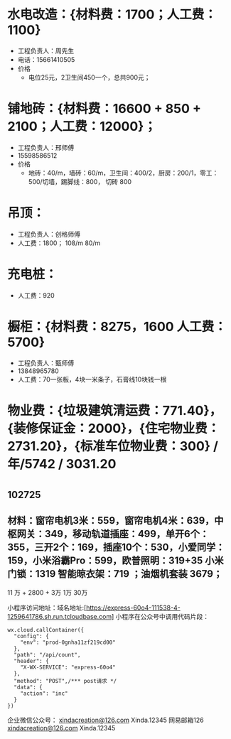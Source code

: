 # 水电改造：{材料费：1700；人工费：1100}
  - 工程负责人：周先生
  - 电话：15661410505
  - 价格
    - 电位25元，2卫生间450一个，总共900元；
 # 铺地砖：{材料费：16600 + 850 + 2100；人工费：12000}；
  - 工程负责人：邢师傅
  - 15598586512
  - 价格
    - 地砖：40/m，墙砖：60/m，卫生间：400/2，厨房：200/1，零工：500/切墙，踢脚线：800， 切砖 800
# 吊顶：
  - 工程负责人：创格师傅
  - 人工费：1800； 108/m 80/m
# 充电桩：
  - 人工费：920
# 橱柜：{材料费：8275，1600  人工费：5700}
  - 工程负责人：甄师傅 
  - 13848965780
  - 人工费：70一张板，4块一米条子，石膏线10块钱一根 
# 物业费：{垃圾建筑清运费：771.40}，{装修保证金：2000}，{住宅物业费：2731.20}，{标准车位物业费：300} /年/5742 / 3031.20
# 
## 102725
## 材料：窗帘电机3米：559，窗帘电机4米：639，中枢网关：349，移动轨道插座：499，单开6个：355，三开2个：169，插座10个：530，小爱同学：159，小米浴霸Pro：599，欧普照明：319+35 小米门锁：1319 智能晾衣架：719 ；油烟机套装 3679；
11 万 + 2800 + 3万 1万 30万 


小程序访问地址：域名地址:[https://express-60o4-111538-4-1259641786.sh.run.tcloudbase.com]
小程序在公众号中调用代码片段：
```
wx.cloud.callContainer({
  "config": {
    "env": "prod-0gnha11zf219cd00"
  },
  "path": "/api/count",
  "header": {
    "X-WX-SERVICE": "express-60o4"
  },
  "method": "POST",/*** post请求 */
  "data": {
    "action": "inc"
  }
})
```
 企业微信公众号：
 xindacreation@126.com Xinda.12345
 网易邮箱126
 xindacreation@126.com Xinda.12345
